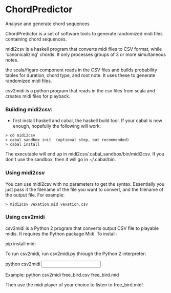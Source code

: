 # ChordPredictor
Analyse and generate chord sequences

ChordPredictor is a set of software tools to generate randomized midi files containing chord sequences.

midi2csv is a haskell program that converts midi files to CSV format, while 'canonicalizing' chords.  It only processes groups of 3 or more simultaneous notes. 

the scala/figaro component reads in the CSV files and builds probability tables for duration, chord type, and root note.  It uses these to generate randomized midi files.

csv2midi is a python program that reads in the csv files from scala and creates midi files for playback.  

### Building midi2csv:

- first install haskell and cabal, the haskell build tool.  If your cabal is new enough, hopefully the following will work:

```
> cd midi2csv
> cabal sandbox init  (optional step, but recommended)
> cabal install
```

The executable will end up in midi2csv/.cabal_sandbox/bin/midi2csv.  If you don't use the sandbox, then it will go in ~/.cabal/bin.  

### Using midi2csv

You can use midi2csv with no parameters to get the syntax.  Essentially you just pass it the filename of the file you want to convert, and the filename of the output file.  For example:

```
> midi2csv vexation.mid vexation.csv
```


### Using csv2midi
csv2midi is a Python 2 program that converts output CSV file to playable midis.
It requires the Python package Midi. To install:

pip install midi

To run csv2midi, run csv2midi.py through the Python 2 interpreter:

python csv2midi <input CSV file> <output MIDI file>

Example: python csv2midi free_bird.csv free_bird.mid

Then use the midi player of your choice to listen to free_bird.mid!

